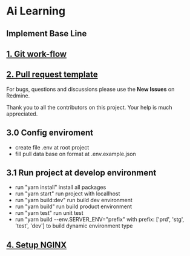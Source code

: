 # Ai Learning

## Implement Base Line

## [1. Git work-flow](GITFLOW_MODEL.md)

## [2. Pull request template](PULL_REQUEST_TEMPLATE.md)

For bugs, questions and discussions please use the **New Issues** on Redmine.

Thank you to all the contributors on this project. Your help is much appreciated.

## 3.0 Config enviroment

- create file .env at root project
- fill pull data base on format at .env.example.json

## 3.1 Run project at develop environment

- run "yarn install" install all packages
- run "yarn start" run project with locallhost
- run "yarn build:dev" run build dev environment
- run "yarn build" run build product environment
- run "yarn test" run unit test
- run "yarn build --env.SERVER_ENV="prefix" with prefix: ['prd', 'stg', 'test', 'dev'] to build dynamic environment type

## [4. Setup NGINX](NGINX_SETUP.md)
